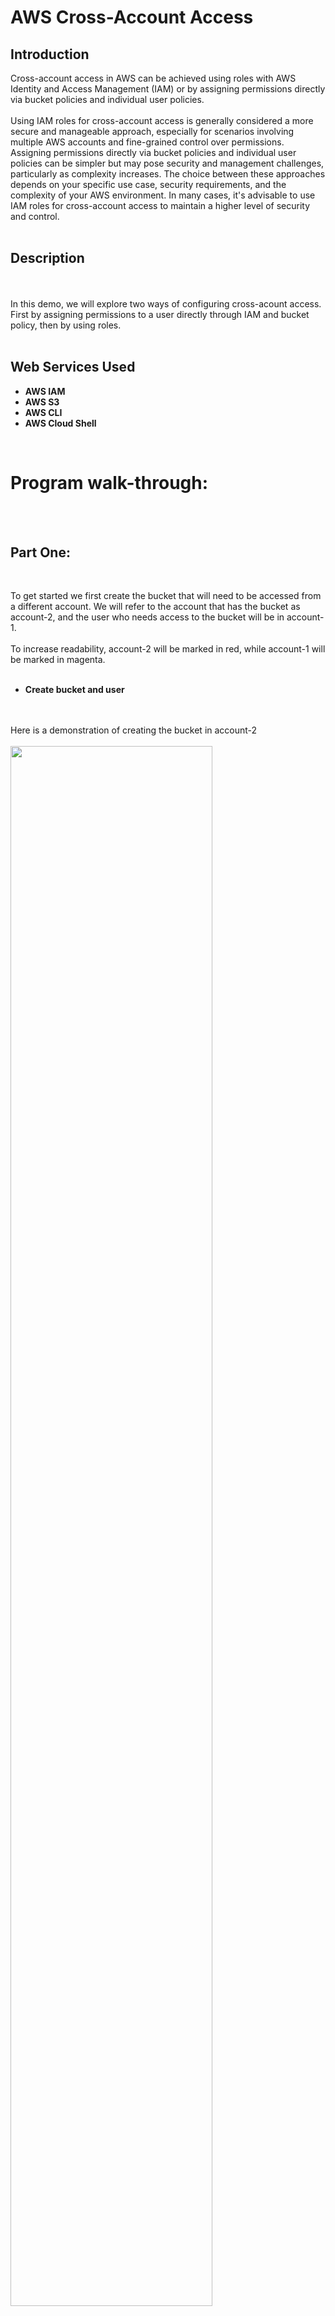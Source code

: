 <h1>AWS Cross-Account Access </h1>



<h2>Introduction</h2>
Cross-account access in AWS can be achieved using roles with AWS Identity and Access Management (IAM) or by assigning permissions directly via bucket policies and individual user policies. 
<br />
<br />
Using IAM roles for cross-account access is generally considered a more secure and manageable approach, especially for scenarios involving multiple AWS accounts and fine-grained control over permissions.
Assigning permissions directly via bucket policies and individual user policies can be simpler but may pose security and management challenges, particularly as complexity increases.
The choice between these approaches depends on your specific use case, security requirements, and the complexity of your AWS environment. In many cases, it's advisable to use IAM roles for cross-account access to maintain a higher level of security and control.
<br />
<br />
<h2>Description </h2>
<br />
<br />
In this demo, we will explore two ways of configuring cross-acount access.  First by assigning permissions to a user directly through IAM and bucket policy, then by using roles. 
<br />
<br />
<h2>Web Services Used </h2>

- <b>AWS IAM </b>
- <b>AWS S3</b>
- <b>AWS CLI</b>
- <b>AWS Cloud Shell</b>
<br />
<h1>Program walk-through:</h1>
<br />
<br />
<p align="left">
<h2>Part One: </h2> <br /> 

To get started we first create the bucket that will need to be accessed from a different account.  We will refer to the account that has the bucket as account-2, and the user who needs access to the bucket will be in account-1.
<br />
  <br />
To increase readability, account-2 will be marked in red, while account-1 will be marked in magenta.
 <br />
  <br />
- <b>Create bucket and user</b>
<br />
<br /> 
 Here is a demonstration of creating the bucket in account-2 <br/>
<br /> 
<img src="https://i.imgur.com/bwCkwEK.png" height="80%" width="80%"/>
<br />
<br />
<br />
Give the bucket in account-2 a name.  The name of an S3 bucket must be gloablly unique:  <br/>
<br/>
<img src="https://i.imgur.com/SEcR5wD.png" height="80%" width="80%"/>
<br />
<br />
<br />
We can keep the defaults when creating the bucket, keeping the default selections for "ACLs disbaled" and "block all public access." <br/>
<br/>
<img src="https://i.imgur.com/VYj7zAm.png" height="80%" width="80%"/>
<br />
<br />
<br />
Keep the default settings  <br/>
<br />
<img src="https://i.imgur.com/10zRjXD.png" height="80%" width="80%" />
<br />
<br />
Keep the defaults and click "Create bucket" to create the bucket.  <br/>
<br />
<img src="https://i.imgur.com/0BscBsC.png" height="80%" width="80%" />
<br />
<br />
<br />
 - <b>Copy the arn of the new bucket as we will need to use it to grant access to this bucket</b>
<br />
 <br />
<img src="https://i.imgur.com/TPZ2lH3.png" height="80%" width="80%" />
<br />
<br />
<br />
Now that the bucket is created, we need to navigate to account-1.  In account-1 we need to create a user, assign permission policies to the user, and give the user access keys to use for programmatic access.  To do this, we first create the policy that will allow the user to access the bucket we just created, and use the bucket arn we just copied in the policy.  To get started, we navigate to account-1 and begin creating the policy.  <br/>
 <br />
<img src="https://i.imgur.com/Uj0KHKc.png" height="80%" width="80%" />
<br />
<br />
<br />
 The permissions we are adding in this policy are for S3:  <br/>
 <br />
<img src="https://i.imgur.com/Yx49haG.png" height="80%" width="80%" />
<br />
<br />
<br />
 Click in the "JSON" tab to edit the policy in JSON directly, as opposed to using the visual editor, and paste the arn of the bucket from account-2 into the JSON permission policy. <br />  Keep in mind that this policy is created in account-1, while the bucket in its arn can be found in account-2:  <br/>
<br />
<br />
<br />
 <img src="https://i.imgur.com/lpV0mP1.png" height="80%" width="80%" />
 <br />
<br />
Review and create the policy :  <br/>
 <br />
<img src="https://i.imgur.com/ybM5tk7.png" height="80%" width="80%" />
<br />
<br />
<br />
 After the policy is created, we need to attach the policy to a user.  Still in account-1, we now proceed to create the user.  <br/>
  <br/>
<img src="https://i.imgur.com/VODpvSf.png" height="80%" width="80%" />
<br />
<br />
<br />
 We will be attaching the policy directly to the user  <br/>
 <br/>
<img src="https://i.imgur.com/GIHh4tJ.png" height="80%" width="80%"/>
<br />
<br />
<br />
 Attach the policy and continue creating the user <br/>
 <br/>
<img src="https://i.imgur.com/iL1hCZr.png" height="80%" width="80%"/>
<br />
<br />
<br />
 Review and create  <br/>
<img src="https://i.imgur.com/FzVTdm2.png" height="80%" width="80%" />
<br />
<br />
<br />
Click "Create User"
<img src="https://i.imgur.com/se1q5er.png" height="80%" width="80%" />
<br />
<br />
<br />
After the user is created, we need to assign access keys to give the user programmatic acccess  <br/>
 <br/>
<img src="https://i.imgur.com/PSsoksc.png" height="80%" width="80%""/>
<br />
<br />
<br />
Create the access keys  <br/>
<br />
<img src="https://i.imgur.com/FVW0vmW.png" height="80%" width="80%" />
<br />
<br />
<br />
<img src="https://i.imgur.com/CkG3HbM.png" height="80%" width="80%" />
<br />
<br />
  <br/>
<img src="https://i.imgur.com/hhDlY8x.png" height="80%" width="80%" />
<br />
<br />
<br />
Retrieve the access keys  <br/>
<br/>
<img src="https://i.imgur.com/u51I4mZ.png" height="80%" width="80%" />
<br />
<br />
<br />
 
<img src="https://i.imgur.com/vgWEwCe.png" height="80%" width="80%"/>
<br />
<br />
<br />
<br/>
The user in account-1 now has permission to access the bucket in account-2.  We now need the bucket in account-2 to also have the correct permissions to be accesssed.  For cross-account access, both accounts must have policies that permit access.  Simply giving the user permission is not sufficient.  We need to edit the bucket policy as well. Navigate back to the bucket in account-2 and edit the bucket policy.
<img src="https://i.imgur.com/vAyqQgR.png" height="80%" width="80%" />
<br />
<br />
<br />
Edit the bucket policy.  Use the JSON editor option and paste the arn of the user we just created in account-1  <br/>
<img src="https://i.imgur.com/WLJ3ok6.png" height="80%" width="80%" />
<br />
<br />
<br />
 - <b> Once the user has permission to access the bucket and the bucket policy allows the user to access it, we can list the contents of the bucket in account-2 from the CLI as the user from account-1 and cross-account access is acheived</b>
 <br />
<br />
 <br/>
<img src="https://i.imgur.com/QrIOLAl.png" height="80%" width="80%"/>
<br />
<br />
<br />
 <H2> Role-Based Cross-Account Access  </H2/>
  <br/>
  <br/>
  Navigate to IAM in account-2 and create a role
  <br/>
<img src="https://i.imgur.com/5RYtZ06.png" height="80%" width="80%"/>
<br />
<br />
<br />
 Select the trusted entity for role in account-2 as "another aws account"   <br/>
<br />
<img src="https://i.imgur.com/8vH8Waq.png" height="80%" width="80%"/>
<br />
<br />
<br />
  Look up the account id number for the account to be trusted (account-1) so we can reference it   <br/>
<br />
<img src="https://i.imgur.com/KkdVXpC.png" height="80%" width="80%"/>
 <br/>
  <br/>
   <br/>
  Paste the account id from account-1 into the role in account-2 that will trust account-1
   <br/>
<img src="https://i.imgur.com/N9xtgdz.png" height="80%" width="80%"/>
<br />
<br />
<br />
  Put in the account number to be trusted and click next   <br/>
<br />
<img src="https://i.imgur.com/xZNAKbU.png" height="80%" width="80%"/>
<br />
<br />
<br />
  Add permission to the role in account-2   <br/>
<br />
<img src="https://i.imgur.com/YIkhmfV.png" height="80%" width="80%"/>
  <br/>
  <br />
<br />
 Select JSON view when specifying permissions
<br />
<img src="https://i.imgur.com/2gCjIJO.png" height="80%" width="80%"/>
<br />
<br />
<br />
  Click on "JSON" to edit the policy <br/>
<br />
<img src="https://i.imgur.com/dOQVsM2.png" height="80%" width="80%"/>
<br />
<br />
<br />
 Use the bucket for cross account access in account-2 and give permission to a role in account-2 to access this bucket <br/>
<br />
<img src="https://i.imgur.com/MLAA0qC.png" height="80%" width="80%"/>
 <br/>
 <br />
<br />
  Follow the principle of least privilege to assign granular permissions. 
  <br />
<img src="https://i.imgur.com/wSQXpHt.png" height="80%" width="80%"/>
<br />
<br />
<br />
  Name the policy and fill in the description for the role in account-2  <br/>
<br />
<img src="https://i.imgur.com/TBAnI4Y.png" height="80%" width="80%"/>
<br />
<br />
<br />
Review permissions defined in the policy   <br/>
<br />
<img src="https://i.imgur.com/RgEsdB7.png" height="80%" width="80%"/>
<br />
<br />
  <br/>
Click create policy <br/>
<br />
<img src="https://i.imgur.com/YxDGET6.png" height="80%" width="80%"/>
<br />
<br />
<br />
 Check the JSON representation of the policy to see the details   <br/>
<br />
<img src="https://i.imgur.com/NtpJzSh.png" height="80%" width="80%"/>
<br />
<br />
<br />
  Select the policy to attach it to the role, and scroll down to click next <br/>
 <br />
 <img src="https://i.imgur.com/AUVbVrK.png" height="80%" width="80%"/>
  <br />
<br />
<br />
 Click next to continue creating the role  <br/>
<br />
<img src="https://i.imgur.com/8l6TDYb.png" height="80%" width="80%"/>
  <br/>
   <br/>
    <br/>
   Name the role and add a description
   <br/>
<img src="https://i.imgur.com/GCgP0zl.png" height="80%" width="80%"/>
<br />
<br />
<br />
 The JSON of the STS AssumeRole with the account-1 as the "principal"  <br/>
<br />
<img src="https://i.imgur.com/HW4TEaN.png" height="80%" width="80%"/>
<br />
<br />
<br />
  Click create role in account-2  <br/>
<br />
<img src="https://i.imgur.com/hJy68Lq.png" height="80%" width="80%"/>
 <br/>
 <br/>
 <br/>
 The role is now created, we need to click on it for details
 <br/>
<img src="https://i.imgur.com/b6fPWGG.png" height="80%" width="80%"/>
<br />
<br />
<br />
  Details after clicking on the role now that the role is created  <br/>
<br />
<img src="https://i.imgur.com/Ekhwbcx.png" height="80%" width="80%"/>
<br />
<br />
<br />
   Change the trust relationship for the role from "root," which in this case means anyone in account-1. Instead, use granular permissions and the principle of least privilege to limit the scope to the specific user in account-1 <br/>
<br />
<img src="https://i.imgur.com/KNdyYra.png" height="80%" width="80%"/>

  <br/>
  Edit trust policy of the role in account-2 that will be assumed by account-1  <br/>
<img src="https://i.imgur.com/MwluJRZ.png" height="80%" width="80%"/>
<br />
<br />
<br />
 Click the update policy button  <br/>
<br />
<img src="https://i.imgur.com/w6SrRDc.png" height="80%" width="80%"/>
<br />
<br />
<br />
 Trust relationship now limited in scope  <br/>
<br />
<img src="https://i.imgur.com/5RW7i2V.png" height="80%" width="80%"/>
  <br/>
  <br />
<br />
<br />
  Account-1 list of current users to add the ability to call the Secure Token Service (STS) AssumeRole <br/>
<br />
<img src="https://i.imgur.com/H1rJ7T8.png" height="80%" width="80%"/>
<br />
<br />
<br />
Create an inline policy to add permission to call Secure Token Service (STS) to allow the user to assume a role.  Whithout the ability to call the STS:AssumeRole API, a user does not have permission to assume any roles <br/>
<br />
<img src="https://i.imgur.com/JSn2htv.png" height="80%" width="80%"/>
<br />
<br />
<br />
 Create the policy   <br/>
<br />
<img src="https://i.imgur.com/MldgFH6.png" height="80%" width="80%"/>
 <br />
<br />
<br />
 To adhere to the principle of least privilege, this user should only be allowed to call a specific role  <br/>
<br />
<img src="https://i.imgur.com/ImyYFoF.png" height="80%" width="80%"/>
<br />
<br />
<br />
 Copy the ARN of the role to be assumed by this user  <br/>
<br />
<img src="https://i.imgur.com/vg6Sek3.png" height="80%" width="80%"/>
<br />
<br />
<br />
Specify the ARN   <br/>
<br />
<img src="https://i.imgur.com/xNsDO5P.png" height="80%" width="80%"/>
<br />
<br />
<br />
  Restrict the STS:AssumeRole permission to specific role <br/>
<br />
<img src="https://i.imgur.com/9OsWmsi.png" height="80%" width="80%"/>
<br />
<br />
<br />
 View the policy in JSON to make sure it's correct   <br/>
<br />
<img src="https://i.imgur.com/QM2HW90.png" height="80%" width="80%"/>
<br />
<br />
<br />
 Click create to create the policy  <br/>
<br />
<img src="https://i.imgur.com/7RW6uCX.png" height="80%" width="80%"/>
 <br />
<br />
<br />
 Scroll down to make sure the policy was attached as expected  <br/>
<br />
<img src="https://i.imgur.com/OjSMtM1.png" height="80%" width="80%"/>
<br />
<br />
<br />
 The user in account-1 now has the permission to assume the role in account-2  <br/>
<br />
<img src="https://i.imgur.com/W69TEs2.png" height="80%" width="80%"/>
<br />
<br />
<br />
 Review the JSON policy  <br/>
<br />
<img src="https://i.imgur.com/bDlEEeQ.png" height="80%" width="80%"/>
<br />
<br />
<br />
 Navigate to AWS Cloud Shell in account-1 to test "test-user-in-account-1" access to bucket in account-2 <br/>
<br />
<img src="https://i.imgur.com/Y8l7wD4.png" height="80%" width="80%"/>
<br />
<br />
<br />
 Use the command "get caller identity" to ensure we are now working as the "test-user-in-account-1" in Cloud Shell  <br/>
<br />
<img src="https://i.imgur.com/ewboM8f.png" height="80%" width="80%"/>
<br />
<br />
<br />
  Now try to assume the role. Name the session to get the token needed to assume the role  <br/>
<br />
<img src="https://i.imgur.com/FqubGpW.png" height="80%" width="80%"/>
<br />
<br />
<br />
 Try to call the aws S3 ls command for the bucket in account-2  <br/>
<br />
<img src="https://i.imgur.com/ps1kisx.png" height="80%" width="80%"/>
<br />
<br />
<br />
 Since we can list the items in the bucket in account-2 from the Cloud Shell of the user in account-1, we prove that we have successfully assumed the role in account-2 and achieved cross-account access using roles.  <br/>
<br />
<img src="https://i.imgur.com/bZHXeNS.png" height="80%" width="80%"/>
<br />
<br />
<br />
